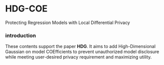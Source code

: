 # HDG-COE
Protecting Regression Models with Local Differential Privacy

### introduction
These contents support the paper **HDG**.
It aims to add High-Dimensional Gaussian on model COEfficients to prevent unauthorized model disclosure while meeting user-desired privacy requirement and maximizing utility.
